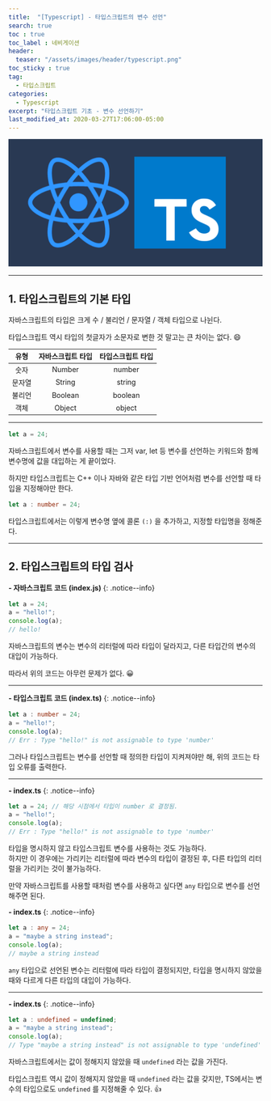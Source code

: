 ```yaml
---
title:  "[Typescript] - 타입스크립트의 변수 선언"
search: true
toc : true
toc_label : 네비게이션
header:
  teaser: "/assets/images/header/typescript.png"
toc_sticky : true
tag:
  - 타입스크립트
categories:
  - Typescript
excerpt: "타입스크립트 기초 - 변수 선언하기"
last_modified_at: 2020-03-27T17:06:00-05:00
---
```

<img src = "/assets/images/header/typescript.png">

---

## 1. 타입스크립트의 기본 타입

자바스크립트의 타입은 크게 수 / 불리언 / 문자열 / 객체 타입으로 나뉜다.

타입스크립트 역시 타입의 첫글자가 소문자로 변한 것 말고는 큰 차이는 없다. 😄

| 유형  | 자바스크립트 타입  |  타입스크립트 타입 |
|:-:|:-:|:-:|
| 숫자  | Number   | number  |
| 문자열  | String  | string  |
| 불리언  | Boolean  | boolean  |  
| 객체  | Object  | object  |  

---

```javascript
let a = 24;
```

자바스크립트에서 변수를 사용할 때는 그저 var, let 등 변수를 선언하는 키워드와 함께 변수명에 값을 대입하는 게 끝이었다.   

하지만 타입스크립트는 C++ 이나 자바와 같은 타입 기반 언어처럼 변수를 선언할 때 타입을 지정해야만 한다.

```typescript
let a : number = 24;
```

타입스크립트에서는 이렇게 변수명 옆에 콜론 `(:)` 을 추가하고, 지정할 타입명을 정해준다.

---

## 2. 타입스크립트의 타입 검사

**- 자바스크립트 코드 (index.js)**
{: .notice--info}

```typescript
let a = 24;
a = "hello!";
console.log(a);
// hello!
```

자바스크립트의 변수는 변수의 리터럴에 따라 타입이 달라지고, 다른 타입간의 변수의 대입이 가능하다.

따라서 위의 코드는 아무런 문제가 없다. 😀

---

**- 타입스크립트 코드 (index.ts)**
{: .notice--info}

```typescript
let a : number = 24;
a = "hello!";
console.log(a);
// Err : Type "hello!" is not assignable to type 'number'
```

그러나 타입스크립트는 변수를 선언할 때 정의한 타입이 지켜져야만 해, 위의 코드는 타입 오류를 출력한다.

---

**- index.ts**
{: .notice--info}

```typescript
let a = 24; // 해당 시점에서 타입이 number 로 결정됨.
a = "hello!";
console.log(a);
// Err : Type "hello!" is not assignable to type 'number'
```

타입을 명시하지 않고 타입스크립트 변수를 사용하는 것도 가능하다.     
하지만 이 경우에는 가리키는 리터럴에 따라 변수의 타입이 결정된 후, 다른 타입의 리터럴을 가리키는 것이 불가능하다.   

만약 자바스크립트를 사용할 때처럼 변수를 사용하고 싶다면 `any` 타입으로 변수를 선언해주면 된다.   

**- index.ts**
{: .notice--info}

```typescript
let a : any = 24;
a = "maybe a string instead";
console.log(a);
// maybe a string instead
```

`any` 타입으로 선언된 변수는 리터럴에 따라 타입이 결정되지만, 타입을 명시하지 않았을 때와 다르게 다른 타입의 대입이 가능하다.

---

**- index.ts**
{: .notice--info}

```typescript
let a : undefined = undefined;
a = "maybe a string instead";
console.log(a);
// Type "maybe a string instead" is not assignable to type 'undefined'
```

자바스크립트에서는 값이 정해지지 않았을 때 `undefined` 라는 값을 가진다.  

타입스크립트 역시 값이 정해지지 않았을 때 `undefined` 라는 값을 갖지만, TS에서는 변수의 타입으로도 `undefined` 를 지정해줄 수 있다. 👍
